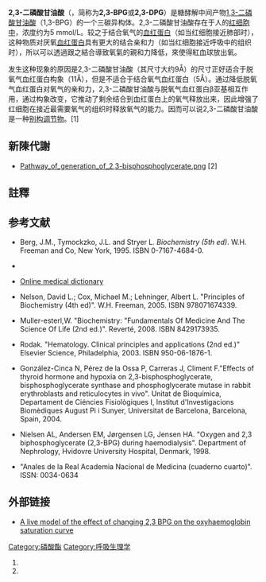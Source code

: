 **2,3-二磷酸甘油酸**（，简称为**2,3-BPG**或**2,3-DPG**）是糖酵解中间产物[1,3-二磷酸甘油酸](../Page/1,3-二磷酸甘油酸.md "wikilink")（1,3-BPG）的一个三碳异构体。2,3-二磷酸甘油酸存在于人的[红细胞中](https://zh.wikipedia.org/wiki/红细胞 "wikilink")，浓度约为5 mmol/L。较之于结合氧气的[血红蛋白](../Page/血红蛋白.md "wikilink")（如当红细胞接近肺部时），这种物质对厌氧[血红蛋白](../Page/血红蛋白.md "wikilink")具有更大的结合亲和力（如当红细胞接近呼吸中的组织时），所以可以透過跟之結合導致氧氣的親和力降低，來使得紅血球放出氧。

发生这种现象的原因是2,3-二磷酸甘油酸（其尺寸大约9Å）的尺寸正好适合于脱氧气血红蛋白构象（11Å），但是不适合于结合氧气血红蛋白（5Å）。通过降低脱氧气血红蛋白对氧气的亲和力，2,3-二磷酸甘油酸与脱氧气血红蛋白β亚基相互作用，通过构象改变，它推动了剩余结合到血红蛋白上的氧气释放出来，因此增强了红细胞在接近最需要氧气的组织时释放氧气的能力。因而可以说2,3-二磷酸甘油酸是一种[别构调节物](https://zh.wikipedia.org/wiki/别构调节物 "wikilink")。\[1\]

## 新陳代謝

  -
    [Pathway_of_generation_of_2,3-bisphosphoglycerate.png](https://zh.wikipedia.org/wiki/File:Pathway_of_generation_of_2,3-bisphosphoglycerate.png "fig:Pathway_of_generation_of_2,3-bisphosphoglycerate.png") \[2\]

## 註釋

## 参考文献

  - Berg, J.M., Tymockzko, J.L. and Stryer L. *Biochemistry (5th ed)*. W.H. Freeman and Co, New York, 1995. ISBN 0-7167-4684-0.

  -
  - [Online medical dictionary](https://web.archive.org/web/20120505080234/http://www.online-medical-dictionary.org/2%2C3-DPG.asp?q=2%2C3-DPG)

  - Nelson, David L.; Cox, Michael M.; Lehninger, Albert L. "Principles of Biochemistry (4th ed)". W.H. Freeman, 2005. ISBN 978071674339.

  - Muller-esterl,W. "Biochemistry: "Fundamentals Of Medicine And The Science Of Life (2nd ed.)". Reverté, 2008. ISBN 8429173935.

  - Rodak. "Hematology. Clinical principles and applications (2nd ed.)" Elsevier Science, Philadelphia, 2003. ISBN 950-06-1876-1.

  - González-Cinca N, Pérez de la Ossa P, Carreras J, Climent F."Effects of thyroid hormone and hypoxia on 2,3-bisphosphoglycerate, bisphosphoglycerate synthase and phosphoglycerate mutase in rabbit erythroblasts and reticulocytes in vivo". Unitat de Bioquímica, Departament de Ciéncies Fisiològiques I, Institut d'Investigacions Biomèdiques August Pi i Sunyer, Universitat de Barcelona, Barcelona, Spain, 2004.

  - Nielsen AL, Andersen EM, Jørgensen LG, Jensen HA. "Oxygen and 2,3 biphosphoglycerate (2,3-BPG) during haemodialysis". Department of Nephrology, Hvidovre University Hospital, Denmark, 1998.

  - "Anales de la Real Academia Nacional de Medicina (cuaderno cuarto)". ISSN: 0034-0634

## 外部链接

  - [A live model of the effect of changing 2,3 BPG on the oxyhaemoglobin saturation curve](https://web.archive.org/web/20100831024941/http://www.altitude.org/hemoglobin_saturation.php)

[Category:磷酸酯](https://zh.wikipedia.org/wiki/Category:磷酸酯 "wikilink") [Category:呼吸生理学](https://zh.wikipedia.org/wiki/Category:呼吸生理学 "wikilink")

1.
2.